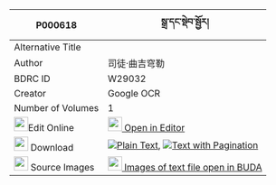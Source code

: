|P000618|སྒྲ་དང་སྡེབ་སྦྱོར། 
| --- | --- 
|Alternative Title |
|Author| 司徒·曲吉穹勒
|BDRC ID | W29032
|Creator | Google OCR
|Number of Volumes| 1
|<img width="25" src="https://img.icons8.com/color/25/000000/edit-property.png">Edit Online| [<img width="25" src="https://avatars.githubusercontent.com/u/45091458?s=200&v=4"> Open in Editor](http://editor.openpecha.org/P000618)
|<img width="25" src="https://img.icons8.com/fluent/48/000000/download-2.png"/>  Download | [![](https://img.icons8.com/color/20/000000/txt.png)Plain Text](https://github.com/Openpecha/P000618/releases/download/v1/dra_dang_debjor_plain_P000618.zip), [![](https://img.icons8.com/color/20/000000/txt.png)Text with Pagination](https://github.com/Openpecha/P000618/releases/download/v1/dra_dang_debjor_pages_P000618.zip)
|<img width="25" src="https://img.icons8.com/plasticine/100/000000/pictures-folder.png"/>  Source Images | [<img width="25" src="https://library.bdrc.io/icons/BUDA-small.svg"> Images of text file open in BUDA](https://library.bdrc.io/show/bdr:W29032)